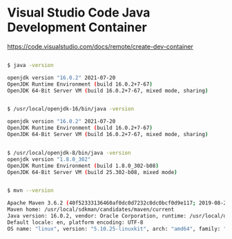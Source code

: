 # Visual Studio Code Java Development Container 

https://code.visualstudio.com/docs/remote/create-dev-container


```bash

$ java -version

openjdk version "16.0.2" 2021-07-20
OpenJDK Runtime Environment (build 16.0.2+7-67)
OpenJDK 64-Bit Server VM (build 16.0.2+7-67, mixed mode, sharing)

```

```bash

$ /usr/local/openjdk-16/bin/java -version

openjdk version "16.0.2" 2021-07-20
OpenJDK Runtime Environment (build 16.0.2+7-67)
OpenJDK 64-Bit Server VM (build 16.0.2+7-67, mixed mode, sharing)


```

```bash

$ /usr/local/openjdk-8/bin/java -version
openjdk version "1.8.0_302"
OpenJDK Runtime Environment (build 1.8.0_302-b08)
OpenJDK 64-Bit Server VM (build 25.302-b08, mixed mode)

```


```bash

$ mvn --version

Apache Maven 3.6.2 (40f52333136460af0dc0d7232c0dc0bcf0d9e117; 2019-08-27T15:06:16Z)
Maven home: /usr/local/sdkman/candidates/maven/current
Java version: 16.0.2, vendor: Oracle Corporation, runtime: /usr/local/openjdk-16
Default locale: en, platform encoding: UTF-8
OS name: "linux", version: "5.10.25-linuxkit", arch: "amd64", family: "unix"

```
